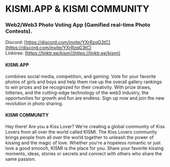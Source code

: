 # KISMI.APP & KISMI COMMUNITY
### Web2/Web3 Photo Voting App (Gamified real-time Photo Contests).

Discord: [https://discord.com/invite/YXrRzqG3tC](https://discord.com/invite/YXrRzqG3tC)  
Linktree: [https://linktr.ee/kismi](https://linktr.ee/kismi)

#### KISMI.APP 
combines social media, competition, and gaming. Vote for your favorite photos of girls and boys and help them rise up the overall gallery rankings to win prizes and be recognized for their creativity. With prize draws, lotteries, and the cutting-edge technology of the web3 industry, the opportunities for growth and fun are endless. Sign up now and join the new revolution in photo sharing.

#### KISMI COMMUNITY
Hey there! 
Are you a Kiss Lover? 
We're creating a global community of Kiss Lovers from all over the world called KISMI. The Kiss Lovers community brings people from all over the world together to unleash the power of kissing and the magic of love. Whether you're a hopeless romantic or just love a good smooch, KISMI is the place for you. Share your favorite kissing moments, ideas, stories or secrets and connect with others who share the same passion.


